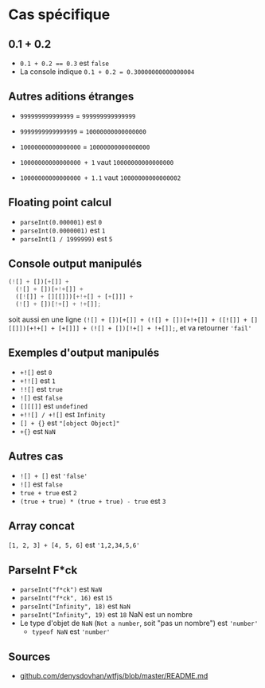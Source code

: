 # Cas spécifique
## 0.1 + 0.2
- `0.1 + 0.2 == 0.3` est `false`
- La console indique `0.1 + 0.2 = 0.30000000000000004`
## Autres aditions étranges
- `999999999999999` = `999999999999999`
- `9999999999999999` = `10000000000000000`

- `10000000000000000` = `10000000000000000`
- `10000000000000000 + 1` vaut `10000000000000000`
- `10000000000000000 + 1.1` vaut `10000000000000002`
## Floating point calcul
- `parseInt(0.000001)` est `0`
- `parseInt(0.0000001)` est `1`
- `parseInt(1 / 1999999)` est `5`
## Console output manipulés
```js
(![] + [])[+[]] +
  (![] + [])[+!+[]] +
  ([![]] + [][[]])[+!+[] + [+[]]] +
  (![] + [])[!+[] + !+[]];
```
soit aussi en une ligne `(![] + [])[+[]] + (![] + [])[+!+[]] + ([![]] + [][[]])[+!+[] + [+[]]] + (![] + [])[!+[] + !+[]];`, et va retourner `'fail'`
## Exemples d'output manipulés
- `+![]` est `0`
- `+!![]` est `1`
- `!![]` est `true`
- `![]` est `false`
- `[][[]]` est `undefined`
- `+!![] / +![]` est `Infinity`
- `[] + {}` est `"[object Object]"`
- `+{}` est `NaN`
## Autres cas
- `![] + []` est `'false'`
- `![]` est `false`
- `true + true` est `2`
- `(true + true) * (true + true) - true` est `3`
## Array concat
`[1, 2, 3] + [4, 5, 6]` est `'1,2,34,5,6'`
## ParseInt F*ck
- `parseInt("f*ck")` est `NaN`
- `parseInt("f*ck", 16)` est `15`
- `parseInt("Infinity", 18)` est `NaN`
- `parseInt("Infinity", 19)` est `18`
NaN est un nombre
- Le type d'objet de `NaN` (`Not a number`, soit "pas un nombre") est `'number'`
  - `typeof NaN` est `'number'`
## Sources
- [github.com/denysdovhan/wtfjs/blob/master/README.md](https://github.com/denysdovhan/wtfjs/blob/master/README.md)
